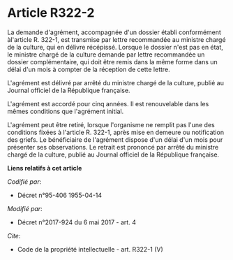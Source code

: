 # Article R322-2

La demande d'agrément, accompagnée d'un dossier établi conformément àl'article R. 322-1, est transmise par lettre recommandée
au ministre chargé de la culture, qui en délivre récépissé. Lorsque le dossier n'est pas en état, le ministre chargé de la
culture demande par lettre recommandée un dossier complémentaire, qui doit être remis dans la même forme dans un délai d'un
mois à compter de la réception de cette lettre.

L'agrément est délivré par arrêté du ministre chargé de la culture, publié au Journal officiel de la République française.

L'agrément est accordé pour cinq années. Il est renouvelable dans les mêmes conditions que l'agrément initial.

L'agrément peut être retiré, lorsque l'organisme ne remplit pas l'une des conditions fixées à l'article R. 322-1, après mise
en demeure ou notification des griefs. Le bénéficiaire de l'agrément dispose d'un délai d'un mois pour présenter ses
observations. Le retrait est prononcé par arrêté du ministre chargé de la culture, publié au Journal officiel de la
République française.

**Liens relatifs à cet article**

_Codifié par_:

  - Décret n°95-406 1955-04-14

_Modifié par_:

  - Décret n°2017-924 du 6 mai 2017 - art. 4

_Cite_:

  - Code de la propriété intellectuelle - art. R322-1 (V)

